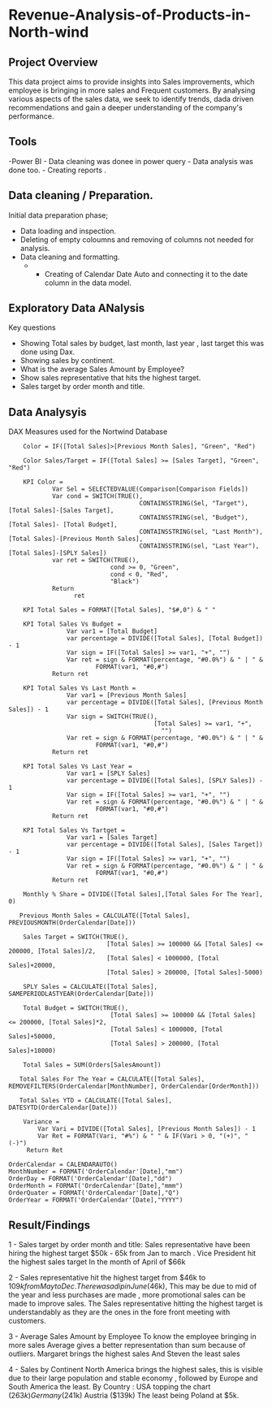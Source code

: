 # Revenue-Analysis-of-Products-in-North-wind

## Project Overview

This data project aims to provide insights into Sales improvements, which employee is bringing in more sales and Frequent customers. By analysing various aspects of the sales data, we seek to identify trends, dada driven recommendations and gain a deeper understanding of the company's performance.

## Tools

-Power BI - Data cleaning was donee in power query
          - Data analysis was done too.
          - Creating reports .

## Data cleaning / Preparation.

Initial data preparation phase;
- Data loading and inspection.
- Deleting of empty coloumns and removing of columns not needed for analysis.
- Data cleaning and formatting.
  - - Creating of Calendar Date Auto and connecting it to the date column in the data model.

## Exploratory Data ANalysis

Key questions
- Showing Total sales by budget, last month, last year , last target this was done using Dax.
- Showing sales by continent.
- What is the average Sales Amount by Employee?
- Show sales representative that hits the highest target.
- Sales target by order month and title.

## Data Analysyis


DAX Measures used for the Nortwind Database


``` DAX
    Color = IF([Total Sales]>[Previous Month Sales], "Green", "Red")
```

``` DAX
    Color Sales/Target = IF([Total Sales] >= [Sales Target], "Green", "Red")
```

``` DAX
    KPI Color = 
            Var Sel = SELECTEDVALUE(Comparison[Comparison Fields])
            Var cond = SWITCH(TRUE(),
                                    CONTAINSSTRING(Sel, "Target"), [Total Sales]-[Sales Target],
                                    CONTAINSSTRING(sel, "Budget"), [Total Sales]- [Total Budget],
                                    CONTAINSSTRING(sel, "Last Month"), [Total Sales]-[Previous Month Sales], 
                                    CONTAINSSTRING(sel, "Last Year"), [Total Sales]-[SPLY Sales])
            var ret = SWITCH(TRUE(),
                            cond >= 0, "Green",
                            cond < 0, "Red",
                            "Black")
            Return 
                  ret
```


``` DAX
    KPI Total Sales = FORMAT([Total Sales], "$#,0") & " "
```

``` DAX
    KPI Total Sales Vs Budget = 
                Var var1 = [Total Budget]
                var percentage = DIVIDE([Total Sales], [Total Budget]) - 1
                Var sign = IF([Total Sales] >= var1, "+", "")
                Var ret = sign & FORMAT(percentage, "#0.0%") & " | " & 
                        FORMAT(var1, "#0,#")
            Return ret
```
                          

``` DAX
    KPI Total Sales Vs Last Month = 
                Var var1 = [Previous Month Sales]
                var percentage = DIVIDE([Total Sales], [Previous Month Sales]) - 1
                Var sign = SWITCH(TRUE(),
                                        [Total Sales] >= var1, "+",
                                          "")
                Var ret = sign & FORMAT(percentage, "#0.0%") & " | " & 
                        FORMAT(var1, "#0,#")
            Return ret
```


``` DAX
    KPI Total Sales Vs Last Year = 
                Var var1 = [SPLY Sales]
                var percentage = DIVIDE([Total Sales], [SPLY Sales]) - 1
                Var sign = IF([Total Sales] >= var1, "+", "")
                Var ret = sign & FORMAT(percentage, "#0.0%") & " | " & 
                        FORMAT(var1, "#0,#")
            Return ret
```


``` DAX
    KPI Total Sales Vs Tartget = 
                Var var1 = [Sales Target]
                var percentage = DIVIDE([Total Sales], [Sales Target]) - 1
                Var sign = IF([Total Sales] >= var1, "+", "")
                Var ret = sign & FORMAT(percentage, "#0.0%") & " | " & 
                        FORMAT(var1, "#0,#")
            Return ret
```

``` DAX
    Monthly % Share = DIVIDE([Total Sales],[Total Sales For The Year], 0)
```

``` DAX
   Previous Month Sales = CALCULATE([Total Sales], PREVIOUSMONTH(OrderCalendar[Date]))
```
 
 ``` DAX
     Sales Target = SWITCH(TRUE(),
                            [Total Sales] >= 100000 && [Total Sales] <= 200000, [Total Sales]/2,
                            [Total Sales] < 1000000, [Total Sales]+20000,
                            [Total Sales] > 200000, [Total Sales]-5000)
  ```                      
                      


``` DAX
    SPLY Sales = CALCULATE([Total Sales], SAMEPERIODLASTYEAR(OrderCalendar[Date]))
```

``` DAX
    Total Budget = SWITCH(TRUE(),
                            [Total Sales] >= 100000 && [Total Sales] <= 200000, [Total Sales]*2,
                            [Total Sales] < 1000000, [Total Sales]+50000,
                            [Total Sales] > 200000, [Total Sales]+10000)
```

``` DAX
    Total Sales = SUM(Orders[SalesAmount])
```

``` DAX
   Total Sales For The Year = CALCULATE([Total Sales], REMOVEFILTERS(OrderCalendar[MonthNumber], OrderCalendar[OrderMonth]))
```

``` DAX
   Total Sales YTD = CALCULATE([Total Sales], DATESYTD(OrderCalendar[Date]))
```

``` DAX
    Variance = 
        Var Vari = DIVIDE([Total Sales], [Previous Month Sales]) - 1
        Var Ret = FORMAT(Vari, "#%") & " " & IF(Vari > 0, "(+)", "(-)")
     Return Ret   
```

``` DAX
OrderCalendar = CALENDARAUTO()
MonthNumber = FORMAT('OrderCalendar'[Date],"mm")
OrderDay = FORMAT('OrderCalendar'[Date],"dd")
OrderMonth = FORMAT('OrderCalendar'[Date],"mmm")
OrderQuater = FORMAT('OrderCalendar'[Date],"Q")
OrderYear = FORMAT('OrderCalendar'[Date],"YYYY")
```

## Result/Findings
1 - Sales target by order month and title:
Sales representative have been hiring the highest target $50k - 65k from Jan to march .
Vice President hit the highest sales target In the month of April of $66k

2 - Sales representative hit the highest target from $46k to $109k from May to Dec .
There was a dip in June ($46k), This may be due to mid of the year and less purchases are made , more promotional sales can be made to improve sales.
The Sales representative hitting the highest target is understandably as they are the ones in the fore front meeting with customers.

3 - Average Sales Amount by Employee
To know the employee bringing in more sales Average gives a better representation than sum because of outliers.
Margaret brings the highest sales
And Steven the least sales

4 - Sales by Continent
North America brings the highest sales, this is visible due to their large population and stable economy , followed by Europe and South America the least.
By Country :
USA topping the chart ($263k)
Germany ($241k)
Austria ($139k)
The least being Poland at $5k.

